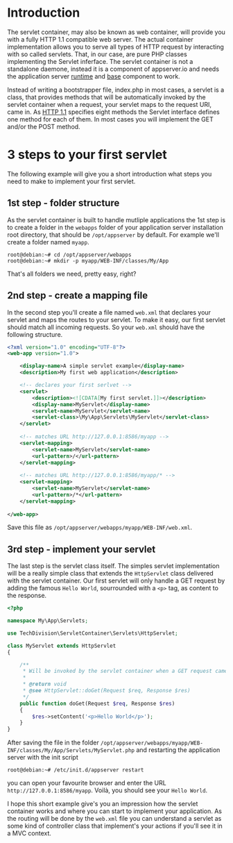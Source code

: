# Introduction

The servlet container, may also be known as web container, will provide you with a fully HTTP 1.1 compatible web server. The actual container implementation allows you to serve all types of HTTP request by interacting with so called servlets. That, in our case, are pure PHP classes implementing the Servlet inferface. The servlet container is not a standalone daemone, instead it is a component of appserver.io and needs the application server [runtime](https://github.com/techdivision/TechDivision_Runtime) and [base](https://github.com/techdivision/TechDivision_ApplicationServer) component to work.

Instead of writing a bootstrapper file, index.php in most cases, a servlet is a class, that provides methods that will be automatically invoked by the servlet container when a request, your servlet maps to the request URI, came in. As [HTTP 1.1](http://www.w3.org/Protocols/rfc2616/rfc2616-sec9.html) specifies eight methods the Servlet interface defines one method for each of them. In most cases you will implement the GET and/or the POST method.

# 3 steps to your first servlet

The following example will give you a short introduction what steps you need to make to implement your first servlet.

## 1st step - folder structure
As the servlet container is built to handle mutliple applications the 1st step is to create a folder in the `webapps` folder of your application server installation root directory, that should be `/opt/appserver` by default. For example we'll create a folder named `myapp`.
```
root@debian:~# cd /opt/appserver/webapps
root@debian:~# mkdir -p myapp/WEB-INF/classes/My/App
```
That's all folders we need, pretty easy, right?

## 2nd step - create a mapping file

In the second step you'll create a file named `web.xml` that declares your servlet and maps the routes to your servlet. To make it easy, our first servlet should match all incoming requests. So your `web.xml` should have the following structure.

```xml
<?xml version="1.0" encoding="UTF-8"?>
<web-app version="1.0">

    <display-name>A simple servlet example</display-name>
    <description>My first web application</description>

    <!-- declares your first serlvet -->
    <servlet>
        <description><![CDATA[My first servlet.]]></description>
        <display-name>MyServlet</display-name>
        <servlet-name>MyServlet</servlet-name>
        <servlet-class>\My\App\Servlets\MyServlet</servlet-class>
    </servlet>
    
    <!-- matches URL http://127.0.0.1:8586/myapp -->
    <servlet-mapping>
        <servlet-name>MyServlet</servlet-name>
        <url-pattern>/</url-pattern>
    </servlet-mapping>
    
    <!-- matches URL http://127.0.0.1:8586/myapp/* -->
    <servlet-mapping>
        <servlet-name>MyServlet</servlet-name>
        <url-pattern>/*</url-pattern>
    </servlet-mapping>
    
</web-app>
```

Save this file as `/opt/appserver/webapps/myapp/WEB-INF/web.xml`.

## 3rd step - implement your servlet

The last step is the servlet class itself. The simples servlet implementation will be a really simple class that extends the `HttpServlet` class delivered with the servlet container. Our first servlet will only handle a GET request by adding the famous `Hello World`, sourrounded with a `<p>` tag, as content to the response.

```php
<?php

namespace My\App\Servlets;

use TechDivision\ServletContainer\Servlets\HttpServlet;

class MyServlet extends HttpServlet
{

    /**
     * Will be invoked by the servlet container when a GET request came in.
     * 
     * @return void
     * @see HttpServlet::doGet(Request $req, Response $res)
     */
    public function doGet(Request $req, Response $res)
    {
        $res->setContent('<p>Hello World</p>');
    }
}

```

After saving the file in the folder `/opt/appserver/webapps/myapp/WEB-INF/classes/My/App/Servlets/MyServlet.php` and restarting the application server with the init script

```
root@debian:~# /etc/init.d/appserver restart
```

you can open your favourite browser and enter the URL `http://127.0.0.1:8586/myapp`. Voilà, you should see your `Hello World`.

I hope this short example give's you an impression how the servlet container works and where you can start to implement your application. As the routing will be done by the `web.xml` file you can understand a servlet as some kind of controller class that implement's your actions if you'll see it in a MVC context.
